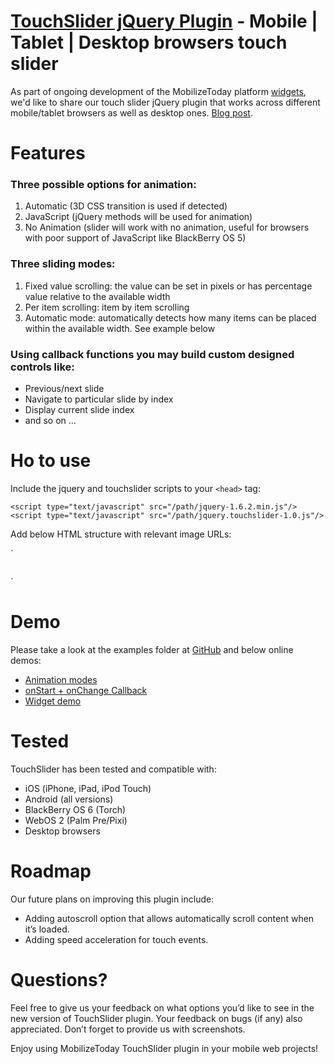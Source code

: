 [TouchSlider jQuery Plugin](http://widgets.mobilizetoday.com/widgets/image-gallery.html) - Mobile | Tablet | Desktop browsers touch slider
================================================================================================================================

As part of ongoing development of the MobilizeToday platform [widgets](http://widgets.mobilizetoday.com/), we'd like to share our touch slider jQuery plugin that works across different mobile/tablet browsers as well as desktop ones. [Blog post](http://www.mobilizetoday.com/blog/touchslider-jquery-plugin/). 

Features
========
### Three possible options for animation: ###

1. Automatic (3D CSS transition is used if detected)
2. JavaScript (jQuery methods will be used for animation)
3. No Animation (slider will work with no animation, useful for browsers with poor support of JavaScript like BlackBerry OS 5)

### Three sliding modes: ###

1. Fixed value scrolling: the value can be set in pixels or has percentage value relative to the available width
2. Per item scrolling: item by item scrolling
3. Automatic mode: automatically detects how many items can be placed within the available width. See example below

### Using callback functions you may build custom designed controls like: ### 

* Previous/next slide 
* Navigate to particular slide by index
* Display current slide index 
* and so on ...

Ho to use
=========
Include the jquery and touchslider scripts to your `<head>` tag:

`<script type="text/javascript" src="/path/jquery-1.6.2.min.js"/>`
`<script type="text/javascript" src="/path/jquery.touchslider-1.0.js"/>`

Add below HTML structure with relevant image URLs:

`<div class="holder">
	<div class="list">
		<div class="item"><div class="ibox"><img src="assets/tmb1.jpg" alt="" /></div></div>
		<div class="item"><div class="ibox"><img src="assets/tmb2.jpg" alt="" /></div></div>
		<div class="item"><div class="ibox"><img src="assets/tmb3.jpg" alt="" /></div></div>
	</div>
</div>`

Demo
====
Please take a look at the examples folder at [GitHub](https://github.com/mobilizetoday/touchSlider/tree/master/examples) and below online demos:

* [Animation modes](http://www.mobilizetoday.com/touchSlider/test1.html)
* [onStart + onChange Callback](http://www.mobilizetoday.com/touchSlider/test12-3.html)
* [Widget demo](http://widgets.mobilizetoday.com/widgets/image-gallery.html)

Tested
=============
TouchSlider has been tested and compatible with:

* iOS (iPhone, iPad, iPod Touch)
* Android (all versions)
* BlackBerry OS 6 (Torch)
* WebOS 2 (Palm Pre/Pixi)
* Desktop browsers

Roadmap
=======
Our future plans on improving this plugin include:

* Adding autoscroll option that allows automatically scroll content when it’s loaded.
* Adding speed acceleration for touch events.

Questions?
==========
Feel free to give us your feedback on what options you’d like to see in the new version of TouchSlider plugin. 
Your feedback on bugs (if any) also appreciated. Don’t forget to provide us with screenshots.


Enjoy using MobilizeToday TouchSlider plugin in your mobile web projects!
